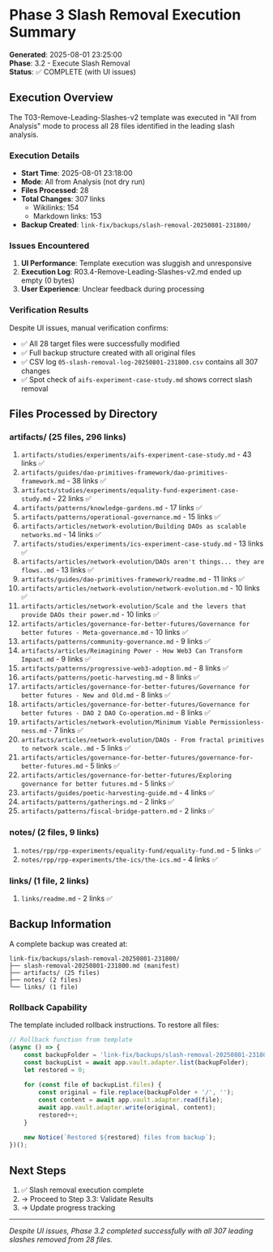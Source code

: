 # Phase 3 Slash Removal Execution Summary

**Generated**: 2025-08-01 23:25:00  
**Phase**: 3.2 - Execute Slash Removal  
**Status**: ✅ COMPLETE (with UI issues)

## Execution Overview

The T03-Remove-Leading-Slashes-v2 template was executed in "All from Analysis" mode to process all 28 files identified in the leading slash analysis.

### Execution Details
- **Start Time**: 2025-08-01 23:18:00
- **Mode**: All from Analysis (not dry run)
- **Files Processed**: 28
- **Total Changes**: 307 links
  - Wikilinks: 154
  - Markdown links: 153
- **Backup Created**: `link-fix/backups/slash-removal-20250801-231800/`

### Issues Encountered
1. **UI Performance**: Template execution was sluggish and unresponsive
2. **Execution Log**: R03.4-Remove-Leading-Slashes-v2.md ended up empty (0 bytes)
3. **User Experience**: Unclear feedback during processing

### Verification Results
Despite UI issues, manual verification confirms:
- ✅ All 28 target files were successfully modified
- ✅ Full backup structure created with all original files
- ✅ CSV log `05-slash-removal-log-20250801-231800.csv` contains all 307 changes
- ✅ Spot check of `aifs-experiment-case-study.md` shows correct slash removal

## Files Processed by Directory

### artifacts/ (25 files, 296 links)
1. `artifacts/studies/experiments/aifs-experiment-case-study.md` - 43 links ✅
2. `artifacts/guides/dao-primitives-framework/dao-primitives-framework.md` - 38 links ✅
3. `artifacts/studies/experiments/equality-fund-experiment-case-study.md` - 22 links ✅
4. `artifacts/patterns/knowledge-gardens.md` - 17 links ✅
5. `artifacts/patterns/operational-governance.md` - 15 links ✅
6. `artifacts/articles/network-evolution/Building DAOs as scalable networks.md` - 14 links ✅
7. `artifacts/studies/experiments/ics-experiment-case-study.md` - 13 links ✅
8. `artifacts/articles/network-evolution/DAOs aren't things... they are flows..md` - 13 links ✅
9. `artifacts/guides/dao-primitives-framework/readme.md` - 11 links ✅
10. `artifacts/articles/network-evolution/network-evolution.md` - 10 links ✅
11. `artifacts/articles/network-evolution/Scale and the levers that provide DAOs their power.md` - 10 links ✅
12. `artifacts/articles/governance-for-better-futures/Governance for better futures - Meta-governance.md` - 10 links ✅
13. `artifacts/patterns/community-governance.md` - 9 links ✅
14. `artifacts/articles/Reimagining Power - How Web3 Can Transform Impact.md` - 9 links ✅
15. `artifacts/patterns/progressive-web3-adoption.md` - 8 links ✅
16. `artifacts/patterns/poetic-harvesting.md` - 8 links ✅
17. `artifacts/articles/governance-for-better-futures/Governance for better futures - New and Old.md` - 8 links ✅
18. `artifacts/articles/governance-for-better-futures/Governance for better futures - DAO 2 DAO Co-operation.md` - 8 links ✅
19. `artifacts/articles/network-evolution/Minimum Viable Permissionless-ness.md` - 7 links ✅
20. `artifacts/articles/network-evolution/DAOs - From fractal primitives to network scale..md` - 5 links ✅
21. `artifacts/articles/governance-for-better-futures/governance-for-better-futures.md` - 5 links ✅
22. `artifacts/articles/governance-for-better-futures/Exploring governance for better futures.md` - 5 links ✅
23. `artifacts/guides/poetic-harvesting-guide.md` - 4 links ✅
24. `artifacts/patterns/gatherings.md` - 2 links ✅
25. `artifacts/patterns/fiscal-bridge-pattern.md` - 2 links ✅

### notes/ (2 files, 9 links)
1. `notes/rpp/rpp-experiments/equality-fund/equality-fund.md` - 5 links ✅
2. `notes/rpp/rpp-experiments/the-ics/the-ics.md` - 4 links ✅

### links/ (1 file, 2 links)
1. `links/readme.md` - 2 links ✅

## Backup Information

A complete backup was created at:
```
link-fix/backups/slash-removal-20250801-231800/
├── slash-removal-20250801-231800.md (manifest)
├── artifacts/ (25 files)
├── notes/ (2 files)
└── links/ (1 file)
```

### Rollback Capability
The template included rollback instructions. To restore all files:
```javascript
// Rollback function from template
(async () => {
    const backupFolder = 'link-fix/backups/slash-removal-20250801-231800';
    const backupList = await app.vault.adapter.list(backupFolder);
    let restored = 0;
    
    for (const file of backupList.files) {
        const original = file.replace(backupFolder + '/', '');
        const content = await app.vault.adapter.read(file);
        await app.vault.adapter.write(original, content);
        restored++;
    }
    
    new Notice(`Restored ${restored} files from backup`);
})();
```

## Next Steps

1. ✅ Slash removal execution complete
2. → Proceed to Step 3.3: Validate Results
3. → Update progress tracking

---

*Despite UI issues, Phase 3.2 completed successfully with all 307 leading slashes removed from 28 files.*
